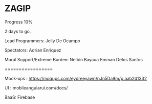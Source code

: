 ZAGIP
==========
Progress 10%

2 days to go. 

Lead Programmers: 
Jelly De Ocampo

Spectators:
Adrian Enriquez

Moral Support/Extreme Burden:
Nelbin Bayaua
Emman Delos Santos

=================

Mock-ups : https://moqups.com/eydreeyawn/nJn5Da8m/p:aab241332

UI : mobileangularui.com/docs/

BaaS: Firebase

